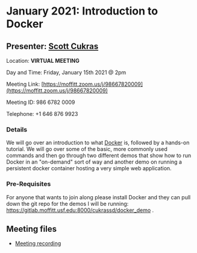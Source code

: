 # January 2021: Introduction to Docker

## Presenter: [Scott Cukras](mailto:scott.cukras@moffitt.org)

Location: **VIRTUAL MEETING** 

Day and Time: Friday, January 15th 2021 @ 2pm

Meeting Link: [https://moffitt.zoom.us/j/98667820009](https://moffitt.zoom.us/j/98667820009) 

Meeting ID:	986 6782 0009

Telephone:	+1 646 876 9923

### Details
We will go over an introduction to what [Docker](https://www.docker.com/) is, followed by a hands-on tutorial.  We will go over some of the basic, more commonly used commands and then go through two different demos that show how to run Docker in an "on-demand" sort of way and another demo  on running a persistent docker container hosting a very simple web application.

### Pre-Requisites

For anyone that wants to join along please install Docker and they can pull down the git repo for the demos I will be running: https://gitlab.moffitt.usf.edu:8000/cukrassd/docker_demo .

## Meeting files
* [Meeting recording](https://moffitt.hosted.panopto.com/Panopto/Pages/Viewer.aspx?id=dc59dd8c-5123-45bb-ae16-acb1014f71f6)